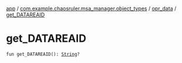 [app](../../index.md) / [com.example.chaosruler.msa_manager.object_types](../index.md) / [opr_data](index.md) / [get_DATAREAID](.)

# get_DATAREAID

`fun get_DATAREAID(): `[`String`](https://kotlinlang.org/api/latest/jvm/stdlib/kotlin/-string/index.html)`?`